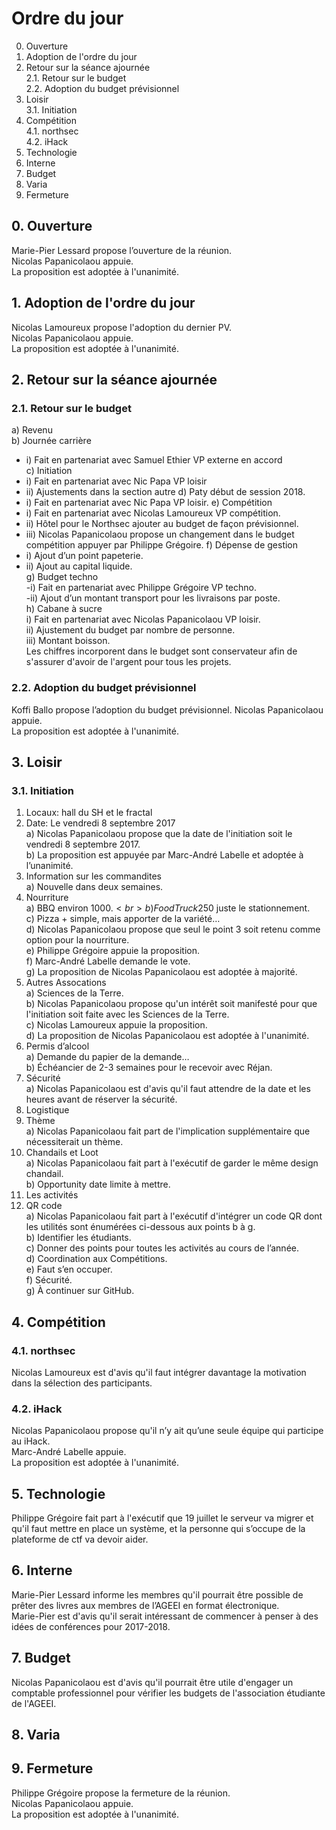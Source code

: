 # Ordre du jour

0. Ouverture
1. Adoption de l'ordre du jour
2. Retour sur la séance ajournée <br>
	2.1. Retour sur le budget <br>
	2.2. Adoption du budget prévisionnel 
3. Loisir <br>
	3.1. Initiation
4. Compétition <br>
	4.1. northsec<br>
	4.2. iHack
5. Technologie
6. Interne
7. Budget
8. Varia
9. Fermeture


## 0. Ouverture

Marie-Pier Lessard propose l’ouverture de la réunion. <br>
Nicolas Papanicolaou appuie.<br>
La proposition est adoptée à l'unanimité.

## 1. Adoption de l'ordre du jour

Nicolas Lamoureux propose l'adoption du dernier PV.<br>
Nicolas Papanicolaou appuie.<br>
La proposition est adoptée à l'unanimité.

## 2. Retour sur la séance ajournée

### 2.1. Retour sur le budget

a) Revenu <br>
b) Journée carrière 
- i) Fait en partenariat avec Samuel Ethier VP externe en accord <br>
c) Initiation <br>
- i) Fait en partenariat avec Nic Papa VP loisir 
- ii) Ajustements dans la section autre 
d) Paty début de session 2018. <br>
- i) Fait en partenariat avec Nic Papa VP loisir. 
e) Compétition <br>
- i) Fait en partenariat avec Nicolas Lamoureux VP compétition.
- ii) Hôtel pour le Northsec ajouter au budget de façon prévisionnel. 
- iii) Nicolas Papanicolaou propose un changement dans le budget compétition appuyer par Philippe Grégoire.
f) Dépense de gestion <br>
- i) Ajout d’un point papeterie.
- ii) Ajout au capital liquide. <br>
g) Budget techno <br>
-i) Fait en partenariat avec Philippe Grégoire VP techno.<br>
-ii) Ajout d’un montant transport pour les livraisons par poste. <br>
h) Cabane à sucre <br>
	i) Fait en partenariat avec Nicolas Papanicolaou VP loisir. <br>
	ii) Ajustement du budget par nombre de personne. <br>
	iii) Montant boisson. <br>
Les chiffres incorporent dans le budget sont conservateur afin de s'assurer d'avoir de l'argent pour tous les projets.

### 2.2. Adoption du budget prévisionnel 

Koffi Ballo propose l’adoption du budget prévisionnel.
Nicolas Papanicolaou appuie. <br>
La proposition est adoptée à l'unanimité. <br>

## 3. Loisir
### 3.1. Initiation

1) Locaux: hall du SH et le fractal <br>
2) Date: Le vendredi 8 septembre 2017 <br>
	a) Nicolas Papanicolaou propose que la date de l'initiation soit le vendredi 8 septembre 2017. <br>
	b) La proposition est appuyée par Marc-André Labelle et adoptée à l’unanimité. <br>
3) Information sur les commandites <br>
	a) Nouvelle dans deux semaines. <br>
4) Nourriture <br>
	a) BBQ environ 1000$. <br>
	b) Food Truck 250$ juste le stationnement. <br>
	c) Pizza + simple, mais apporter de la variété… <br>
	d) Nicolas Papanicolaou propose que seul le point 3 soit retenu comme option pour la nourriture. <br>
	e) Philippe Grégoire appuie la proposition. <br>
	f) Marc-André Labelle demande le vote. <br>
	g) La proposition de Nicolas Papanicolaou est adoptée à majorité. <br>
5) Autres Assocations <br>
	a) Sciences de la Terre. <br>
	b) Nicolas Papanicolaou propose qu'un intérêt soit manifesté pour que l'initiation soit faite avec les Sciences de la Terre. <br>
	c) Nicolas Lamoureux appuie la proposition. <br>
	d) La proposition de Nicolas Papanicolaou est adoptée à l'unanimité. <br>
6) Permis d’alcool <br>
	a) Demande du papier de la demande… <br>
	b) Échéancier de 2-3 semaines pour le recevoir avec Réjan.<br>
7) Sécurité <br>
	a) Nicolas Papanicolaou est d'avis qu'il faut attendre de la date et les heures avant de réserver la sécurité. <br>
8) Logistique <br>
9) Thème <br>
	a) Nicolas Papanicolaou fait part de l'implication supplémentaire que nécessiterait un thème.<br>
10) Chandails et Loot <br>
	a) Nicolas Papanicolaou fait part à l'exécutif de garder le même design chandail. <br>
	b) Opportunity date limite à mettre. <br>
11) Les activités <br>
12) QR code <br>
	a) Nicolas Papanicolaou fait part à l'exécutif d'intégrer un code QR dont les utilités sont énumérées ci-dessous aux points b à g. <br>
	b) Identifier les étudiants. <br>
	c) Donner des points pour toutes les activités au cours de l’année.<br> 
	d) Coordination aux Compétitions. <br>
	e) Faut s’en occuper. <br>
	f) Sécurité. <br>
	g) À continuer sur GitHub. <br>



## 4. Compétition
### 4.1. northsec

Nicolas Lamoureux est d'avis qu'il faut intégrer davantage la motivation dans la sélection des participants.


### 4.2. iHack

Nicolas Papanicolaou propose qu'il n’y ait qu’une seule équipe qui participe au iHack.<br>
Marc-André Labelle appuie.<br>
La proposition est adoptée à l'unanimité.<br>

## 5. Technologie

Philippe Grégoire fait part à l'exécutif que 19 juillet le serveur va migrer et qu'il faut mettre en place un système, et la personne qui s’occupe de la plateforme de ctf va devoir aider. <br>

## 6. Interne

Marie-Pier Lessard informe les membres qu'il pourrait être possible de prêter des livres aux membres de l’AGEEI en format électronique.<br>
Marie-Pier est d'avis qu'il serait intéressant de commencer à penser à des idées de conférences pour 2017-2018.<br>

## 7. Budget


Nicolas Papanicolaou est d'avis qu'il pourrait être utile d'engager un comptable professionnel pour vérifier les budgets de l'association étudiante de l'AGEEI.<br>

## 8. Varia

## 9. Fermeture

Philippe Grégoire propose la fermeture de la réunion.<br>
Nicolas Papanicolaou appuie.<br>
La proposition est adoptée à l'unanimité.


